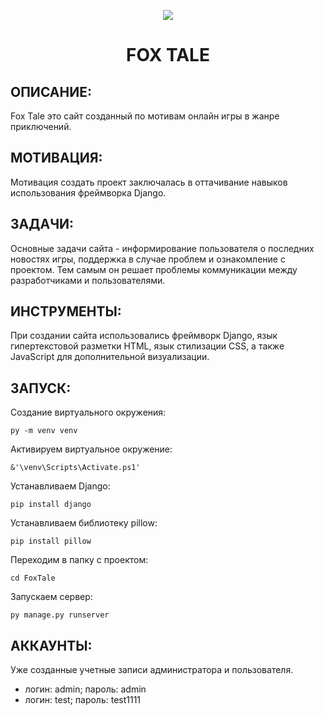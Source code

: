 <p align="center"><img align="center" src="https://github.com/LAKKERT/FOX_TALE_GIT/assets/112615085/d5bd655f-d642-4c77-847c-21569da99c78" /></p>
<h1 align="center">FOX TALE</h1>

<h2>ОПИСАНИЕ:</h2>
<p>Fox Tale это сайт созданный по мотивам онлайн игры в жанре приключений.</p>

<h2>МОТИВАЦИЯ:</h2>
<p>Мотивация создать проект заключалась в оттачивание навыков использования фреймворка Django.</p>

<h2>ЗАДАЧИ:</h2>
<p>Основные задачи сайта - информирование пользователя о последних новостях игры, поддержка в случае проблем и ознакомление с проектом. Тем самым он решает проблемы коммуникации между разработчиками и пользователями.</p>

<h2>ИНСТРУМЕНТЫ:</h2>
<p>При создании сайта использовались фреймворк Django, язык гипертекстовой разметки HTML, язык стилизации CSS, а также JavaScript для дополнительной визуализации.</p>

<h2>ЗАПУСК:</h2>
<p>Создание виртуального окружения:</p>

```py -m venv venv```

<p>Активируем виртуальное окружение:</p>

```&'\venv\Scripts\Activate.ps1'```

<p>Устанавливаем Django:</p>

```pip install django```

<p>Устанавливаем библиотеку pillow:</p>

```pip install pillow```

<p>Переходим в папку с проектом:</p>

```cd FoxTale```

<p>Запускаем сервер:</p>

```py manage.py runserver```

<h2>АККАУНТЫ:</h2>
<p>Уже созданные учетные записи администратора и пользователя.</p>
<ul>
  <li>логин: admin; пароль: admin</li>
  <li>логин: test; пароль: test1111</li>
</ul>
